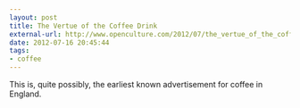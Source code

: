 ```yaml
---
layout: post
title: The Vertue of the Coffee Drink
external-url: http://www.openculture.com/2012/07/the_vertue_of_the_coffee_drink_londons_first_cafe_creates_ad_for_coffee_in_the_1650s.html
date: 2012-07-16 20:45:44
tags:
- coffee
---
```

This is, quite possibly, the earliest known advertisement for coffee in England.